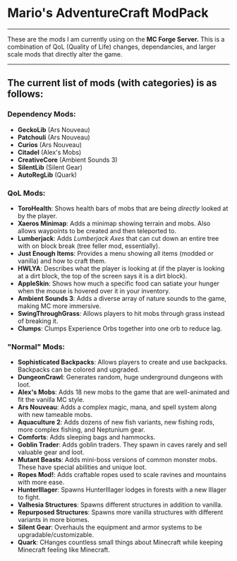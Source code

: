 # Mario's AdventureCraft ModPack
---
These are the mods I am currently using on the **MC Forge Server.**
This is a combination of QoL (Quality of Life) changes, dependancies, and larger scale mods that directly alter the game.

---
## The current list of mods (**with categories**) is as follows:
### Dependency Mods:
- **GeckoLib** (Ars Nouveau)
- **Patchouli** (Ars Nouveau)
- **Curios** (Ars Nouveau)
- **Citadel** (Alex's Mobs)
- **CreativeCore** (Ambient Sounds 3)
- **SilentLib** (Silent Gear)
- **AutoRegLib** (Quark)

### QoL Mods:
- **ToroHealth**: Shows health bars of mobs that are being _directly_ looked at by the player.
- **Xaeros Minimap**: Adds a minimap showing terrain and mobs. Also allows waypoints to be created and then teleported to.
- **Lumberjack**: Adds _Lumberjack Axes_ that can cut down an entire tree with on block break (tree feller mod, essentially).
- **Just Enough Items**: Provides a menu showing all items (modded or vanilla) and how to craft them.
- **HWLYA**: Describes what the player is looking at (if the player is looking at a dirt block, the top of the screen says it is a dirt block).
- **AppleSkin**: Shows how much a specific food can satiate your hunger when the mouse is hovered over it in your inventory.
- **Ambient Sounds 3**: Adds a diverse array of nature sounds to the game, making MC more immersive.
- **SwingThroughGrass**: Allows players to hit mobs through grass instead of breaking it.
- **Clumps**: Clumps Experience Orbs together into one orb to reduce lag.

### "Normal" Mods:
- **Sophisticated Backpacks**: Allows players to create and use backpacks. Backpacks can be colored and upgraded.
- **DungeonCrawl**: Generates random, huge underground dungeons with loot.
- **Alex's Mobs**: Adds 18 new mobs to the game that are well-animated and fit the vanilla MC style.
- **Ars Nouveau**: Adds a complex magic, mana, and spell system along with new tameable mobs.
- **Aquaculture 2**: Adds dozens of new fish variants, new fishing rods, more complex fishing, and Neptunium gear.
- **Comforts**: Adds sleeping bags and hammocks.
- **Goblin Trader**: Adds goblin traders. They spawn in caves rarely and sell valuable gear and loot.
- **Mutant Beasts**: Adds mini-boss versions of common monster mobs. These have special abilities and unique loot.
- **Ropes Mod!**: Adds craftable ropes used to scale ravines and mountains with more ease.
- **HunterIllager**: Spawns HunterIllager lodges in forests with a new Illager to fight.
- **Valhesia Structures**: Spawns different structures in addition to vanilla.
- **Repurposed Structures**: Spawns more vanilla structures with different variants in more biomes.
- **Silent Gear**: Overhauls the equipment and armor systems to be upgradable/customizable.
- **Quark**: CHanges countless small things about Minecraft while keeping Minecraft feeling like Minecraft.
